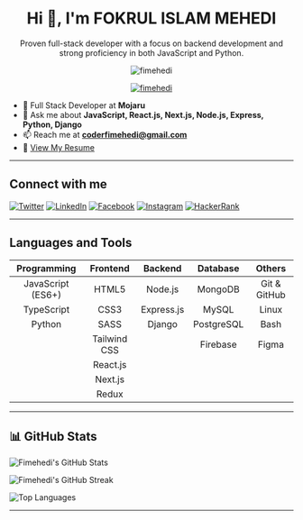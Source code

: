 <h1 align="center">Hi 👋, I'm FOKRUL ISLAM MEHEDI</h1>
<p align="center">Proven full-stack developer with a focus on backend development and strong proficiency in both JavaScript and Python.</p>

<p align="center">
  <img src="https://komarev.com/ghpvc/?username=fimehedi&label=Profile%20views&color=0e75b6&style=flat" alt="fimehedi" />
</p>

<p align="center">
  <a href="https://github-profile-trophy.vercel.app/?username=fimehedi">
    <img src="https://github-profile-trophy.vercel.app/?username=fimehedi" alt="fimehedi" />
  </a>
</p>

- 💼 Full Stack Developer at **Mojaru**
- 💬 Ask me about **JavaScript, React.js, Next.js, Node.js, Express, Python, Django**
- 📫 Reach me at **coderfimehedi@gmail.com**
- 📄 [View My Resume](https://drive.google.com/file/d/1M8X2eChN6UbCvoygQtAPAp8oRVaZlHSE/view?usp=drive_link)

---

## Connect with me

[![Twitter](https://img.shields.io/badge/Twitter-1DA1F2?style=flat-square&logo=twitter&logoColor=white)](https://twitter.com/fimehedi)
[![LinkedIn](https://img.shields.io/badge/LinkedIn-0A66C2?style=flat-square&logo=linkedin&logoColor=white)](https://linkedin.com/in/fimehedi)
[![Facebook](https://img.shields.io/badge/Facebook-1877F2?style=flat-square&logo=facebook&logoColor=white)](https://fb.com/fimehedi.me)
[![Instagram](https://img.shields.io/badge/Instagram-E4405F?style=flat-square&logo=instagram&logoColor=white)](https://instagram.com/fimehedi)
[![HackerRank](https://img.shields.io/badge/HackerRank-2EC866?style=flat-square&logo=hackerrank&logoColor=white)](https://www.hackerrank.com/fimehedi)

---

## Languages and Tools

| Programming | Frontend | Backend | Database | Others |
| :---: | :---: | :---: | :---: | :---: |
| JavaScript (ES6+) | HTML5 | Node.js | MongoDB | Git & GitHub |
| TypeScript | CSS3 | Express.js | MySQL | Linux |
| Python | SASS | Django | PostgreSQL | Bash |
|  | Tailwind CSS |  | Firebase | Figma |
|  | React.js |  |  |  |
|  | Next.js |  |  |  |
|  | Redux |  |  |  |

---

## 📊 GitHub Stats

![Fimehedi's GitHub Stats](https://github-readme-stats.vercel.app/api?username=fimehedi&show_icons=true&theme=tokyonight)

![Fimehedi's GitHub Streak](https://streak-stats.demolab.com/?user=fimehedi&theme=tokyonight)

![Top Languages](https://github-readme-stats.vercel.app/api/top-langs/?username=fimehedi&layout=compact&theme=tokyonight)

---
